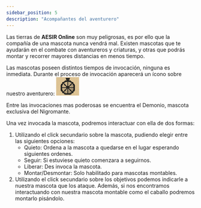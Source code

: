 ```yaml
---
sidebar_position: 5
description: "Acompañantes del aventurero"
---
```


Las tierras de **AESIR Online** son muy peligrosas, es por ello que la compañía de una mascota nunca vendrá mal.
Existen mascotas que te ayudarán en el combate con aventureros y criaturas, y otras que podrás montar y recorrer mayores distancias en menos tiempo.

Las mascotas poseen distintos tiempos de invocación, ninguna es inmediata. Durante el proceso de invocación aparecerá un ícono sobre nuestro aventurero: ![Invacación Cooldown](/interactions/pets/pets_clock.png)

Entre las invocaciones mas poderosas se encuentra el Demonio, mascota exclusiva del Nigromante.

Una vez invocada la mascota, podremos interactuar con ella de dos formas: 
1)	Utilizando el click secundario sobre la mascota, pudiendo elegir entre las siguientes opciones: 
      -	Quieto: Ordena a la mascota a quedarse en el lugar esperando siguientes ordenes.
      -	Seguir: Si estuviese quieto comenzara a seguirnos.
      -	Liberar: Des invoca la mascota.
      -	Montar/Desmontar: Solo habilitado para mascotas montables.
2)	Utilizando el click secundario sobre los objetivos podemos indicarle a nuestra mascota que los ataque. 
Además, si nos encontramos interactuando con nuestra mascota montable como el caballo podremos montarlo pisándolo.
